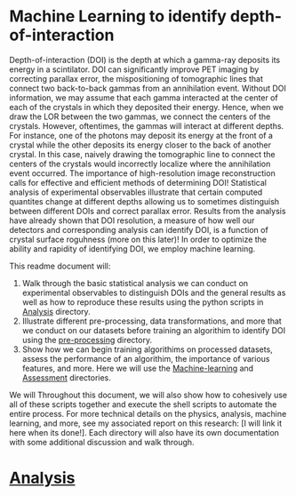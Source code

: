 # Machine Learning to identify depth-of-interaction
Depth-of-interaction (DOI) is the depth at which a gamma-ray deposits its energy in a scintilator. DOI can significantly improve PET imaging by correcting parallax
error, the mispositioning of tomographic lines that connect two back-to-back gammas from an annihilation event. Without DOI information, we may assume that each gamma 
interacted at the center of each of the crystals in which they deposited their energy. Hence, when we draw the LOR between the two gammas, we connect the centers of the crystals.
However, oftentimes, the gammas will interact at different depths. For instance, one of the photons may deposit its energy at the front of a crystal while the other deposits 
its energy closer to the back of another crystal. In this case, naively drawing the tomographic line to connect the centers of the crystals would incorrectly localize where the annihilation event 
occurred. The importance of high-resolution image reconstruction calls for effective and efficient methods of determining DOI! Statistical analysis of experimental observables illustrate that
certain computed quantites change at different depths allowing us to sometimes distinguish between different DOIs and correct parallax error. Results from the analysis have already shown that DOI resolution, a measure of how well our detectors and corresponding analysis can identify DOI, is a function of crystal surface roguhness (more on this later)! In order to optimize the ability and rapidity of 
identifying DOI, we employ machine learning.

This readme document will:
1. Walk through the basic statistical analysis we can conduct on experimental observables to distinguish DOIs and the general results as well as how to reproduce these results using the python scripts in [Analysis](/Analysis/) directory. 
2. Illustrate different pre-processing, data transformations, and more that we conduct on our datasets before training an algorithim to identify DOI using the [pre-processing](/pre-processing/) directory.
3. Show how we can begin training algorithims on processed datasets, assess the performance of an algorithim, the importance of various features, and more. Here we will use the [Machine-learning](/Machine-Learning/) and [Assessment](/Assessment/) directories. 

We will Throughout this document, we will also show how to cohesively use all of these scripts together and execute the shell scripts to automate the entire process. For more technical details on the physics, analysis, machine learning, and more, see my associated report on this research: [I will link it here when its done!]. Each directory will also have its own documentation with some additional discussion and walk through.

# [Analysis](/Analysis/)
